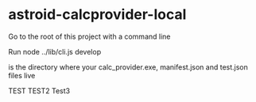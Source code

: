 astroid-calcprovider-local
==========================

Go to the root of this project with a command line

Run node ../lib/cli.js develop <Directory>

<Directory> is the directory where your calc_provider.exe, manifest.json and test.json files live

TEST
TEST2
Test3
